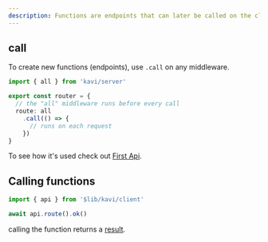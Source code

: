 ```yaml
---
description: Functions are endpoints that can later be called on the client.
---
```


## call
To create new functions (endpoints), use `.call` on any middleware.
```ts
import { all } from 'kavi/server'

export const router = {
  // the "all" middleware runs before every call
  route: all
    .call(() => {
      // runs on each request
    })
}
```

To see how it's used check out [First Api](/docs/getting-started/first-api).

## Calling functions
```ts file=client
import { api } from '$lib/kavi/client'

await api.route().ok()
```
calling the function returns a [result](/docs/handling-results/results).
